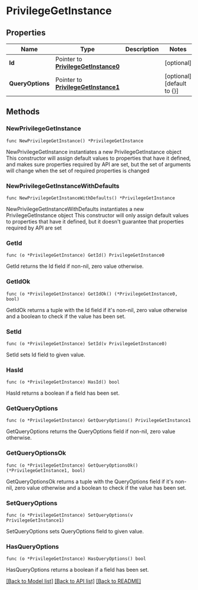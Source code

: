 # PrivilegeGetInstance

## Properties

Name | Type | Description | Notes
------------ | ------------- | ------------- | -------------
**Id** | Pointer to [**PrivilegeGetInstance0**](PrivilegeGetInstance0.md) |  | [optional] 
**QueryOptions** | Pointer to [**PrivilegeGetInstance1**](PrivilegeGetInstance1.md) |  | [optional] [default to {}]

## Methods

### NewPrivilegeGetInstance

`func NewPrivilegeGetInstance() *PrivilegeGetInstance`

NewPrivilegeGetInstance instantiates a new PrivilegeGetInstance object
This constructor will assign default values to properties that have it defined,
and makes sure properties required by API are set, but the set of arguments
will change when the set of required properties is changed

### NewPrivilegeGetInstanceWithDefaults

`func NewPrivilegeGetInstanceWithDefaults() *PrivilegeGetInstance`

NewPrivilegeGetInstanceWithDefaults instantiates a new PrivilegeGetInstance object
This constructor will only assign default values to properties that have it defined,
but it doesn't guarantee that properties required by API are set

### GetId

`func (o *PrivilegeGetInstance) GetId() PrivilegeGetInstance0`

GetId returns the Id field if non-nil, zero value otherwise.

### GetIdOk

`func (o *PrivilegeGetInstance) GetIdOk() (*PrivilegeGetInstance0, bool)`

GetIdOk returns a tuple with the Id field if it's non-nil, zero value otherwise
and a boolean to check if the value has been set.

### SetId

`func (o *PrivilegeGetInstance) SetId(v PrivilegeGetInstance0)`

SetId sets Id field to given value.

### HasId

`func (o *PrivilegeGetInstance) HasId() bool`

HasId returns a boolean if a field has been set.

### GetQueryOptions

`func (o *PrivilegeGetInstance) GetQueryOptions() PrivilegeGetInstance1`

GetQueryOptions returns the QueryOptions field if non-nil, zero value otherwise.

### GetQueryOptionsOk

`func (o *PrivilegeGetInstance) GetQueryOptionsOk() (*PrivilegeGetInstance1, bool)`

GetQueryOptionsOk returns a tuple with the QueryOptions field if it's non-nil, zero value otherwise
and a boolean to check if the value has been set.

### SetQueryOptions

`func (o *PrivilegeGetInstance) SetQueryOptions(v PrivilegeGetInstance1)`

SetQueryOptions sets QueryOptions field to given value.

### HasQueryOptions

`func (o *PrivilegeGetInstance) HasQueryOptions() bool`

HasQueryOptions returns a boolean if a field has been set.


[[Back to Model list]](../README.md#documentation-for-models) [[Back to API list]](../README.md#documentation-for-api-endpoints) [[Back to README]](../README.md)


